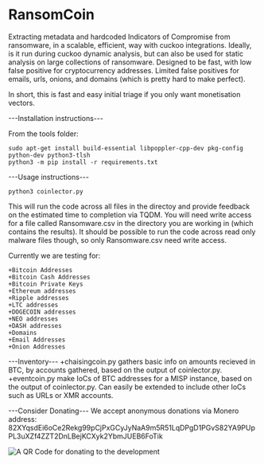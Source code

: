# RansomCoin
Extracting metadata and hardcoded Indicators of Compromise from ransomware, in a scalable, efficient, way with cuckoo integrations. Ideally, is it run during cuckoo dynamic analysis, but can also be used for static analysis on large collections of ransomware. Designed to be fast, with low false positive for cryptocurrency addresses. Limited false positives for emails, urls, onions, and domains (which is pretty hard to make perfect). 

In short, this is fast and easy initial triage if you only want monetisation vectors.

---Installation instructions---

From the tools folder:
```
sudo apt-get install build-essential libpoppler-cpp-dev pkg-config python-dev python3-tlsh
python3 -m pip install -r requirements.txt
```

---Usage instructions---

```
python3 coinlector.py
```

This will run the code across all files in the directoy and provide feedback on the estimated time to completion via TQDM. You will need write access for a file called Ransomware.csv in the directory you are working in (which contains the results). It should be possible to run the code across read only malware files though, so only Ransomware.csv need write access.

Currently we are testing for:
```
+Bitcoin Addresses
+Bitcoin Cash Addresses
+Bitcoin Private Keys
+Ethereum addresses
+Ripple addresses
+LTC addresses
+DOGECOIN addresses
+NEO addresses
+DASH addresses
+Domains
+Email Addresses
+Onion Addresses
```
---Inventory---
+chaisingcoin.py gathers basic info on amounts recieved in BTC, by accounts gathered, based on the output of coinlector.py.
+eventcoin.py make IoCs of BTC addresses for a MISP instance, based on the output of coinlector.py. Can easily be extended to include other IoCs such as URLs or XMR accounts.

---Consider Donating---
We accept anonymous donations via Monero address: 
82XYqsdEi6oCe2Rekg99pCjPxGCyJyNaA9m5R51LqDPgD1PGvS82YA9PUpPL3uXZf4ZZT2DnLBejKCXyk2YbmJUEB6FoTik

![A QR Code for donating to the development](https://github.com/Concinnity-Risks/RansomCoinPublic/blob/master/RansomCoinMoneroDonationAddress.png)
